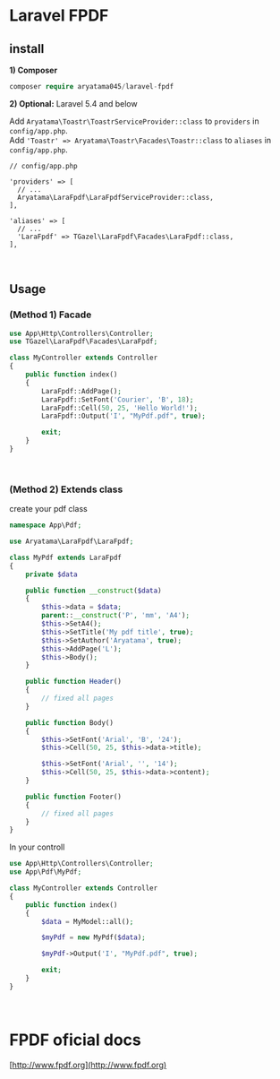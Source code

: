 # Laravel FPDF

## install

**1) Composer**

```php
composer require aryatama045/laravel-fpdf
```

**2) Optional:** Laravel 5.4 and below

Add `Aryatama\Toastr\ToastrServiceProvider::class` to `providers` in `config/app.php`. <br>
Add `'Toastr' => Aryatama\Toastr\Facades\Toastr::class` to `aliases` in `config/app.php`. <br>

```
// config/app.php

'providers' => [
  // ...
  Aryatama\LaraFpdf\LaraFpdfServiceProvider::class,
],

'aliases' => [
  // ...
  'LaraFpdf' => TGazel\LaraFpdf\Facades\LaraFpdf::class,
],
```

<br>

## Usage

### (Method 1) Facade

```php
use App\Http\Controllers\Controller;
use TGazel\LaraFpdf\Facades\LaraFpdf;

class MyController extends Controller
{
    public function index()
    {
        LaraFpdf::AddPage();
        LaraFpdf::SetFont('Courier', 'B', 18);
        LaraFpdf::Cell(50, 25, 'Hello World!');
        LaraFpdf::Output('I', "MyPdf.pdf", true);

        exit;
    }
}
```

<br>

### (Method 2) Extends class

create your pdf class

```php
namespace App\Pdf;

use Aryatama\LaraFpdf\LaraFpdf;

class MyPdf extends LaraFpdf
{
    private $data

    public function __construct($data)
    {
        $this->data = $data;
        parent::__construct('P', 'mm', 'A4');
        $this->SetA4();
        $this->SetTitle('My pdf title', true);
        $this->SetAuthor('Aryatama', true);
        $this->AddPage('L');
        $this->Body();
    }

    public function Header()
    {
        // fixed all pages
    }

    public function Body()
    {
        $this->SetFont('Arial', 'B', '24');
        $this->Cell(50, 25, $this->data->title);

        $this->SetFont('Arial', '', '14');
        $this->Cell(50, 25, $this->data->content);
    }

    public function Footer()
    {
        // fixed all pages
    }
}
```

In your controll

```php
use App\Http\Controllers\Controller;
use App\Pdf\MyPdf;

class MyController extends Controller
{
    public function index()
    {
        $data = MyModel::all();

        $myPdf = new MyPdf($data);

        $myPdf->Output('I', "MyPdf.pdf", true);

        exit;
    }
}
```

<br>

# FPDF oficial docs

[http://www.fpdf.org](http://www.fpdf.org)
